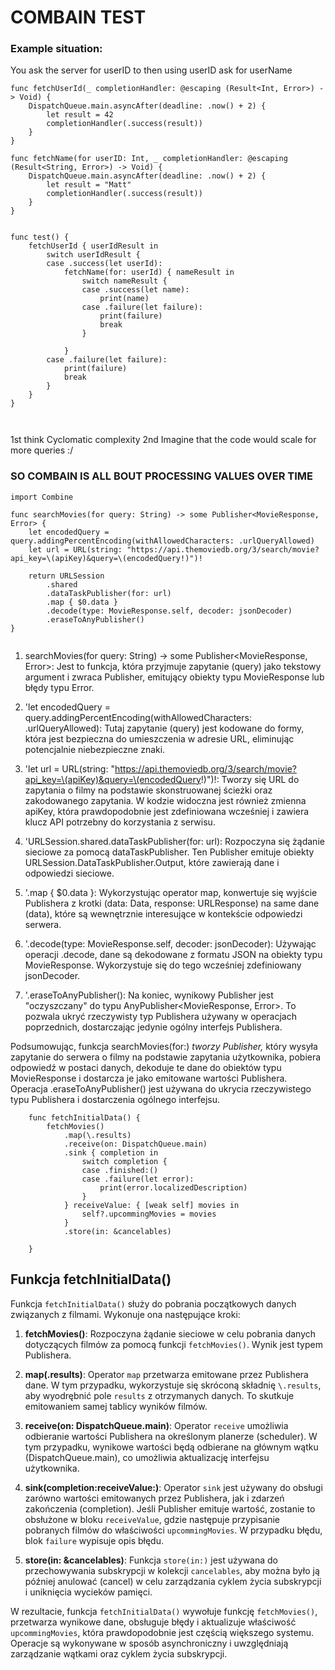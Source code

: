 # COMBAIN TEST

### Example situation: 
You ask the server for userID to then using userID ask for userName

```
func fetchUserId(_ completionHandler: @escaping (Result<Int, Error>) -> Void) {
    DispatchQueue.main.asyncAfter(deadline: .now() + 2) {
        let result = 42
        completionHandler(.success(result))
    }
}

func fetchName(for userID: Int, _ completionHandler: @escaping (Result<String, Error>) -> Void) {
    DispatchQueue.main.asyncAfter(deadline: .now() + 2) {
        let result = "Matt"
        completionHandler(.success(result))
    }
}


func test() {
    fetchUserId { userIdResult in
        switch userIdResult {
        case .success(let userId):
            fetchName(for: userId) { nameResult in
                switch nameResult {
                case .success(let name):
                    print(name)
                case .failure(let failure):
                    print(failure)
                    break
                }
                
            }
        case .failure(let failure):
            print(failure)
            break
        }
    }
}

    
```

1st think Cyclomatic complexity 2nd Imagine that the code would scale for more queries :/

### SO COMBAIN IS ALL BOUT PROCESSING VALUES OVER TIME 
`import Combine`


```
func searchMovies(for query: String) -> some Publisher<MovieResponse, Error> {
    let encodedQuery = query.addingPercentEncoding(withAllowedCharacters: .urlQueryAllowed)
    let url = URL(string: "https://api.themoviedb.org/3/search/movie?api_key=\(apiKey)&query=\(encodedQuery!)")!
    
    return URLSession
        .shared
        .dataTaskPublisher(for: url)
        .map { $0.data }
        .decode(type: MovieResponse.self, decoder: jsonDecoder)
        .eraseToAnyPublisher()
}


```

1. searchMovies(for query: String) -> some Publisher<MovieResponse, Error>: Jest to funkcja, która przyjmuje zapytanie (query) jako tekstowy argument i zwraca Publisher, emitujący obiekty typu MovieResponse lub błędy typu Error.

2. 'let encodedQuery = query.addingPercentEncoding(withAllowedCharacters: .urlQueryAllowed): Tutaj zapytanie (query) jest kodowane do formy, która jest bezpieczna do umieszczenia w adresie URL, eliminując potencjalnie niebezpieczne znaki.

3. 'let url = URL(string: "https://api.themoviedb.org/3/search/movie?api_key=\(apiKey)&query=\(encodedQuery!)")!: Tworzy się URL do zapytania o filmy na podstawie skonstruowanej ścieżki oraz zakodowanego zapytania. W kodzie widoczna jest również zmienna apiKey, która prawdopodobnie jest zdefiniowana wcześniej i zawiera klucz API potrzebny do korzystania z serwisu.

4. 'URLSession.shared.dataTaskPublisher(for: url): Rozpoczyna się żądanie sieciowe za pomocą dataTaskPublisher. Ten Publisher emituje obiekty URLSession.DataTaskPublisher.Output, które zawierają dane i odpowiedzi sieciowe.

5. '.map { $0.data }: Wykorzystując operator map, konwertuje się wyjście Publishera z krotki (data: Data, response: URLResponse) na same dane (data), które są wewnętrznie interesujące w kontekście odpowiedzi serwera.

6. '.decode(type: MovieResponse.self, decoder: jsonDecoder): Używając operacji .decode, dane są dekodowane z formatu JSON na obiekty typu MovieResponse. Wykorzystuje się do tego wcześniej zdefiniowany jsonDecoder.

7. '.eraseToAnyPublisher(): Na koniec, wynikowy Publisher jest "oczyszczany" do typu AnyPublisher<MovieResponse, Error>. To pozwala ukryć rzeczywisty typ Publishera używany w operacjach poprzednich, dostarczając jedynie ogólny interfejs Publishera.


Podsumowując, funkcja searchMovies(for:) *tworzy Publisher,* który wysyła zapytanie do serwera o filmy na podstawie zapytania użytkownika, pobiera odpowiedź w postaci danych, dekoduje te dane do obiektów typu MovieResponse i dostarcza je jako emitowane wartości Publishera. Operacja .eraseToAnyPublisher() jest używana do ukrycia rzeczywistego typu Publishera i dostarczenia ogólnego interfejsu.

```
    func fetchInitialData() {
        fetchMovies()
            .map(\.results)
            .receive(on: DispatchQueue.main)
            .sink { completion in
                switch completion {
                case .finished:()
                case .failure(let error):
                    print(error.localizedDescription)
                }
            } receiveValue: { [weak self] movies in
                self?.upcommingMovies = movies
            }
            .store(in: &cancelables)

    }
```

## Funkcja fetchInitialData()

Funkcja `fetchInitialData()` służy do pobrania początkowych danych związanych z filmami. Wykonuje ona następujące kroki:

1. **fetchMovies()**: Rozpoczyna żądanie sieciowe w celu pobrania danych dotyczących filmów za pomocą funkcji `fetchMovies()`. Wynik jest typem Publishera.

2. **map(\.results)**: Operator `map` przetwarza emitowane przez Publishera dane. W tym przypadku, wykorzystuje się skróconą składnię `\.results`, aby wyodrębnić pole `results` z otrzymanych danych. To skutkuje emitowaniem samej tablicy wyników filmów.

3. **receive(on: DispatchQueue.main)**: Operator `receive` umożliwia odbieranie wartości Publishera na określonym planerze (scheduler). W tym przypadku, wynikowe wartości będą odbierane na głównym wątku (DispatchQueue.main), co umożliwia aktualizację interfejsu użytkownika.

4. **sink(completion:receiveValue:)**: Operator `sink` jest używany do obsługi zarówno wartości emitowanych przez Publishera, jak i zdarzeń zakończenia (completion). Jeśli Publisher emituje wartość, zostanie to obsłużone w bloku `receiveValue`, gdzie następuje przypisanie pobranych filmów do właściwości `upcommingMovies`. W przypadku błędu, blok `failure` wypisuje opis błędu.

5. **store(in: &cancelables)**: Funkcja `store(in:)` jest używana do przechowywania subskrypcji w kolekcji `cancelables`, aby można było ją później anulować (cancel) w celu zarządzania cyklem życia subskrypcji i uniknięcia wycieków pamięci.

W rezultacie, funkcja `fetchInitialData()` wywołuje funkcję `fetchMovies()`, przetwarza wynikowe dane, obsługuje błędy i aktualizuje właściwość `upcommingMovies`, która prawdopodobnie jest częścią większego systemu. Operacje są wykonywane w sposób asynchroniczny i uwzględniają zarządzanie wątkami oraz cyklem życia subskrypcji.
